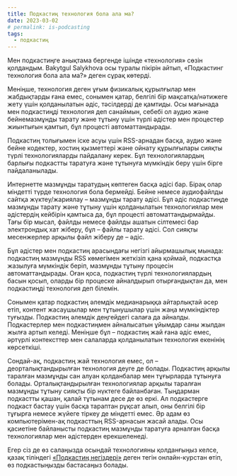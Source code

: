 ```yaml
---
title: Подкастиң технология бола ала ма?
date: 2023-03-02
# permalink: is-podcasting
tags:
  - подкастиң
---
```


Мен подкастиңге анықтама бергенде ішінде «технология» сөзін қолдандым. Bakytgul Salykhova осы туралы пікірін айтып, «Подкастинг технология бола ала ма?» деген сұрақ көтерді.

Меніңше, технология деген ұғым физикалық құрылғылар мен жабдықтарды ғана емес, сонымен қатар, белгілі бір мақсатқа/нәтижеге жету үшін қолданылатын әдіс, тәсілдерді де қамтиды. Осы мағынада мен подкастиңді технология деп санаймын, себебі ол аудио және бейнемазмұнды тарату және тұтыну үшін түрлі әдістер мен процестер жиынтығын қамтып, бұл процесті автоматтандырады.

Подкастиң толығымен іске асуы үшін RSS-арнадан басқа, аудио және бейне кодектер, хостиң қызметтері және ойнату құрылғылары сияқты түрлі технологияларды пайдалану керек. Бұл технологиялардың барлығы подкастты таратуға және тұтынуға мүмкіндік беру үшін бірге пайдаланылады.

Интернетте мазмұнды таратудың көптеген басқа әдісі бар. Бірақ олар міндетті түрде технология бола бермейді. Бейне немесе аудиофайлды сайтқа жүктеу/жариялау – мазмұнды тарату әдісі. Бұл әдіс подкастиңде мазмұнды тарату және тұтыну үшін қолданылатын технологиялар мен әдістердің кейбірін қамтыса да, бұл процесті автоматтандырмайды. Тағы бір мысал, файлды немесе файлды ашатын сілтемесі бар электрондық хат жіберу, бұл – файлы тарату әдісі. Сол сияқты месенжерлер арқылы файл жіберу де – әдіс.

Бұл әдістер мен подкастиң арасындағы негізгі айырмашылық мынада: подкастиң мазмұнды RSS көмегімен жеткізіп қана қоймай, подкастқа жазылуға мүмкіндік беріп, мазмұнды тұтыну процесін автоматтандырады. Оған қоса, подкастиң түрлі технологиялардың басын қосып, оларды бір процеске айналдырып отырғандықтан да, мен подкастиңді технология деп білемін.

Сонымен қатар подкастиң әлемдік медианарыққа айтарлықтай әсер етіп, контент жасаушылар мен тұтынушылар үшін жаңа мүмкіндіктер туғызды. Подкастиң әлемдік деңгейдегі салаға да айналды. Подкастерлер мен подкастиңмен айналысатын ұйымдар саны жылдан жылға артып келеді. Меніңше бұл – подкастиң жай ғана әдіс емес, әртүрлі контексттер мен салаларда қолданылатын технология екенінің көрсеткіші.

Сондай-ақ, подкастиң жай технология емес, ол – деорталықтандырылған технология деуге де болады. Подкастиң арқылы таралған мазмұнды сан алуан қолданбалар мен тұғырларда тұтынуға болады. Орталықтандырылған технологиялар арқылы таралған мазмұнды тұтыну сияқты бір нүктеге байланбаған. Тыңдарман подкастты қашан, қалай тұтынам десе де өз еркі. Ал подкастерге подкаст бастау үшін басқа тараптан рұқсат алып, оны белгілі бір тұғырға немесе жүйеге тіркеу де міндетті емес. Әр адам өз компьютерімен-ақ подкасттың RSS-арнасын жасай алады. Осы қасиетіне байланысты подкастиң мазмұнды таратуға арналған басқа технологиялар мен әдістерден ерекшеленеді.

Егер сіз де өз салаңызда осындай технологияны қолданғыңыз келсе, қазақ тіліндегі [«Подкастиң негіздері»](https://k.yeldar.org/podcourse) деген тегін онлайн-курстан өтіп, өз подкастыңызды бастасаңыз болады.
